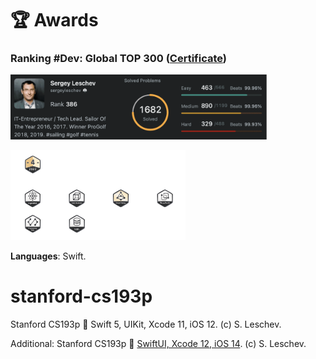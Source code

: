 # 🏆 Awards
### Ranking #Dev: Global TOP 300 ([Certificate](https://leetcode.com/sergeyleschev/))
<a href="https://leetcode.com/sergeyleschev/"><img src="https://github.com/sergeyleschev/sergeyleschev/blob/main/leetcode-ranking.png?raw=true" alt="drawing" width="410"/></a>

<a href="https://leetcode.com/sergeyleschev/"><img src="https://github.com/sergeyleschev/sergeyleschev/blob/main/leetcode-medals.png?raw=true" alt="drawing" width="280"/></a>

**Languages**: Swift.

# stanford-cs193p
Stanford CS193p 🏫 Swift 5, UIKit, Xcode 11, iOS 12. (c) S. Leschev.

Additional:
Stanford CS193p 🏫 [SwiftUI, Xcode 12, iOS 14](https://github.com/sergeyleschev/stanford-cs193p-swiftui). (c) S. Leschev.
